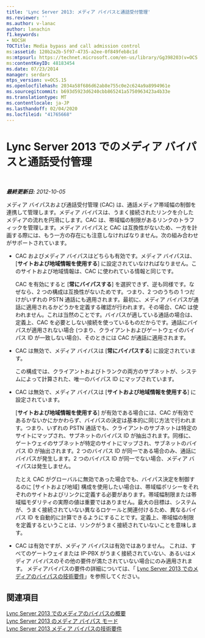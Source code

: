```yaml
---
title: 'Lync Server 2013: メディア バイパスと通話受付管理'
ms.reviewer: ''
ms.author: v-lanac
author: lanachin
f1.keywords:
- NOCSH
TOCTitle: Media bypass and call admission control
ms:assetid: 120b2a2b-5f97-4735-a2ee-0f849feb8c1d
ms:mtpsurl: https://technet.microsoft.com/en-us/library/Gg398203(v=OCS.15)
ms:contentKeyID: 48183454
ms.date: 07/23/2014
manager: serdars
mtps_version: v=OCS.15
ms.openlocfilehash: 2034a58f686d62ab8e755c0e2c624a9a8994961e
ms.sourcegitcommit: b693d5923d6240cbb865241a5750963423a4b33e
ms.translationtype: MT
ms.contentlocale: ja-JP
ms.lasthandoff: 02/04/2020
ms.locfileid: "41765668"
---
```

<div data-xmlns="http://www.w3.org/1999/xhtml">

<div class="topic" data-xmlns="http://www.w3.org/1999/xhtml" data-msxsl="urn:schemas-microsoft-com:xslt" data-cs="http://msdn.microsoft.com/en-us/">

<div data-asp="http://msdn2.microsoft.com/asp">

# <a name="media-bypass-and-call-admission-control-in-lync-server-2013"></a>Lync Server 2013 でのメディア バイパスと通話受付管理

</div>

<div id="mainSection">

<div id="mainBody">

<span> </span>

_**最終更新日:** 2012-10-05_

メディア バイパスおよび通話受付管理 (CAC) は、通話メディア帯域幅の制御を連携して管理します。メディア バイパスは、うまく接続されたリンクを介したメディアの流れを円滑にします。CAC は、帯域幅の制限があるリンクのトラフィックを管理します。メディア バイパスと CAC は互換性がないため、一方を計画する際には、もう一方の存在にも注意しなければなりません。次の組み合わせがサポートされています。

  - CAC およびメディア バイパスはどちらも有効です。メディア バイパスは、[**サイトおよび地域情報を使用する**] に設定されていなければなりません。このサイトおよび地域情報は、CAC に使われている情報と同じです。
    
    CAC を有効にすると [**常にバイパスする**] を選択できず、逆も同様です。なぜなら、2 つの構成は互換性がないためです。つまり、2 つのうちの 1 つだけがいずれの PSTN 通話にも適用されます。最初に、メディア バイパスが通話に適用されるかどうかを定義する確認が行われます。その場合、CAC は使われません。これは当然のことです。バイパスが適している通話の場合は、定義上、CAC を必要としない接続を使っているものだからです。通話にバイパスが適用されない場合 (つまり、クライアントおよびゲートウェイのバイパス ID が一致しない場合)、そのときには CAC が通話に適用されます。

  - CAC は無効で、メディア バイパスは [**常にバイパスする**] に設定されています。
    
    この構成では、クライアントおよびトランクの両方のサブネットが、システムによって計算された、唯一のバイパス ID にマップされています。

  - CAC は無効で、メディア バイパスは [**サイトおよび地域情報を使用する**] に設定されています。
    
    [**サイトおよび地域情報を使用する**] が有効である場合には、CAC が有効であるかないかにかかわらず、バイパスの決定は基本的に同じ方法で行われます。つまり、いずれの PSTN 通話でも、クライアントのサブネットは特定のサイトにマップされ、サブネットのバイパス ID が抽出されます。同様に、ゲートウェイのサブネットが特定のサイトにマップされ、サブネットのバイパス ID が抽出されます。2 つのバイパス ID が同一である場合のみ、通話にバイパスが発生します。2 つのバイパス ID が同一でない場合、メディア バイパスは発生しません。
    
    たとえ CAC がグローバルに無効であった場合でも、バイパス決定を制御するのに [サイトおよび地域] 構成を使用したい場合は、帯域幅ポリシーをそれぞれのサイトおよびリンクに定義する必要があります。帯域幅制限または帯域幅モダリティの実際の値は重要ではありません。最大の目標は、システムが、うまく接続されていない異なるロケールと関連付けるため、異なるバイパス ID を自動的に計算できるようにすることです。定義上、帯域幅の制限を定義するということは、リンクがうまく接続されていないことを意味します。

  - CAC は有効ですが、メディア バイパスは有効ではありません。 これは、すべてのゲートウェイまたは IP-PBX がうまく接続されていない、あるいはメディア バイパスのその他の要件が満たされていない場合にのみ適用されます。 メディアバイパスの要件の詳細については、「 [Lync Server 2013 でのメディアのバイパスの技術要件](lync-server-2013-technical-requirements-for-media-bypass.md)」を参照してください。

<div>

## <a name="see-also"></a>関連項目


[Lync Server 2013 でのメディアのバイパスの概要](lync-server-2013-overview-of-media-bypass.md)  
[Lync Server 2013 のメディア バイパス モード](lync-server-2013-media-bypass-modes.md)  
[Lync Server 2013 メディア バイパスの技術要件](lync-server-2013-technical-requirements-for-media-bypass.md)  
  

</div>

</div>

<span> </span>

</div>

</div>

</div>

